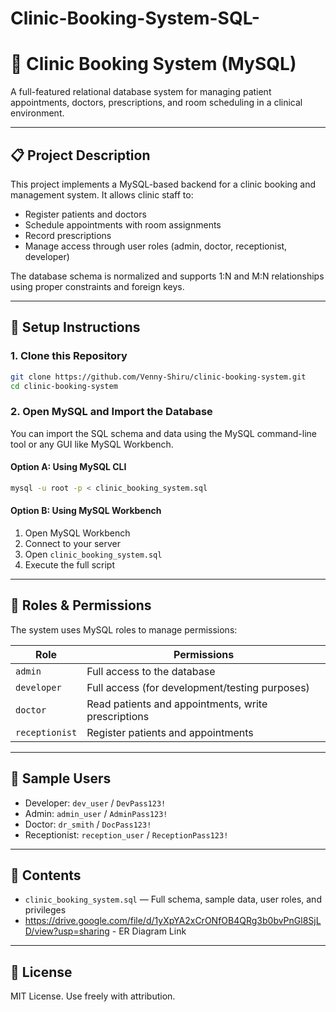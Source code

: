 # Clinic-Booking-System-SQL-
# 🏥 Clinic Booking System (MySQL)

A full-featured relational database system for managing patient appointments, doctors, prescriptions, and room scheduling in a clinical environment.

---

## 📋 Project Description

This project implements a MySQL-based backend for a clinic booking and management system. It allows clinic staff to:
- Register patients and doctors
- Schedule appointments with room assignments
- Record prescriptions
- Manage access through user roles (admin, doctor, receptionist, developer)

The database schema is normalized and supports 1:N and M:N relationships using proper constraints and foreign keys.

---

## 🚀 Setup Instructions

### 1. Clone this Repository

```bash
git clone https://github.com/Venny-Shiru/clinic-booking-system.git
cd clinic-booking-system
````

### 2. Open MySQL and Import the Database

You can import the SQL schema and data using the MySQL command-line tool or any GUI like MySQL Workbench.

#### Option A: Using MySQL CLI

```bash
mysql -u root -p < clinic_booking_system.sql
```

#### Option B: Using MySQL Workbench

1. Open MySQL Workbench
2. Connect to your server
3. Open `clinic_booking_system.sql`
4. Execute the full script

---

## 🔐 Roles & Permissions

The system uses MySQL roles to manage permissions:

| Role           | Permissions                                         |
| -------------- | --------------------------------------------------- |
| `admin`        | Full access to the database                         |
| `developer`    | Full access (for development/testing purposes)      |
| `doctor`       | Read patients and appointments, write prescriptions |
| `receptionist` | Register patients and appointments                  |

---

## 🧪 Sample Users

* Developer: `dev_user` / `DevPass123!`
* Admin: `admin_user` / `AdminPass123!`
* Doctor: `dr_smith` / `DocPass123!`
* Receptionist: `reception_user` / `ReceptionPass123!`

---

## 📂 Contents

* `clinic_booking_system.sql` — Full schema, sample data, user roles, and privileges
* https://drive.google.com/file/d/1yXpYA2xCrONfOB4QRg3b0bvPnGl8SjLD/view?usp=sharing - ER Diagram Link

---

## 📜 License

MIT License. Use freely with attribution.

```
